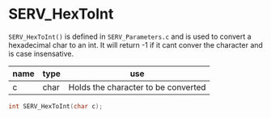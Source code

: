 # SERV_HexToInt
`SERV_HexToInt()` is defined in `SERV_Parameters.c` and is used to convert a hexadecimal char to an int.
It will return -1 if it cant conver the character and is case insensative.

| name | type | use |
|------|------|-----|
| c | char | Holds the character to be converted |

```c
int SERV_HexToInt(char c);
```